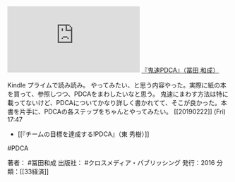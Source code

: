 
[![](https://gyazo.com/6ae784d15f1dd10ab5b8f1de8209da32.img)](http://www.amazon.co.jp/gp/product/B01M4L4UZW/ref=as_li_tl?ie=UTF8&camp=247&creative=1211&creativeASIN=B01M4L4UZW&linkCode=as2&tag=choiyaki81-22&linkId=ba7d963da39d7fb2f163f695dbf71470)
[『鬼速PDCA』（冨田 和成）](https://www.amazon.co.jp/gp/product/B01M4L4UZW/ref=as_li_tl?ie=UTF8&camp=247&creative=1211&creativeASIN=B01M4L4UZW&linkCode=as2&tag=choiyaki81-22&linkId=ba7d963da39d7fb2f163f695dbf71470)

Kindle プライムで読み読み。
やってみたい、と思う内容やった。実際に紙の本を買って、参照しつつ、PDCAをまわしたいなと思う。
鬼速にまわす方法は特に載ってないけど、PDCAについてかなり詳しく書かれてて、そこが良かった。本書を片手に、PDCAの各ステップをちゃんとやってみたい。
[[20190222]] (Fri) 17:47

- [[『チームの目標を達成する!PDCA』（東 秀樹）]]

#PDCA 

著者： #冨田和成
出版社： #クロスメディア・パブリッシング
発行：2016
分類：[[33経済]]

